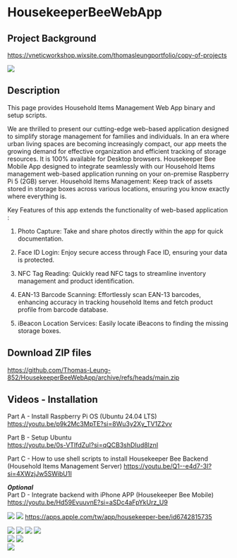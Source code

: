 # HousekeeperBeeWebApp

## Project Background

https://vneticworkshop.wixsite.com/thomasleungportfolio/copy-of-projects

<img src="https://static.wixstatic.com/media/0d7edc_317a530add0e4077b6f649a99cfcd504~mv2.png/v1/fill/w_600,h_169,al_c,q_85,enc_avif,quality_auto/0d7edc_317a530add0e4077b6f649a99cfcd504~mv2.png">    

## Description  

This page provides Household Items Management Web App binary and setup scripts.

We are thrilled to present our cutting-edge web-based application designed to simplify storage management for families and individuals. In an era where urban living spaces are becoming increasingly compact, our app meets the growing demand for effective organization and efficient tracking of storage resources. It is 100% available for Desktop browsers. 
Housekeeper Bee Mobile​​ App designed to integrate seamlessly with our Household Items management web-based application running on your on-premise Raspberry Pi 5 (2GB) server. Household Items Management: Keep track of assets stored in storage boxes across various locations, ensuring you know exactly where everything is.

Key Features of this app extends the functionality of web-based application :

1. Photo Capture: Take and share photos directly within the app for quick documentation.

2. Face ID Login: Enjoy secure access through Face ID, ensuring your data is protected.

3. NFC Tag Reading: Quickly read NFC tags to streamline inventory management and product identification.

4. EAN-13 Barcode Scanning: Effortlessly scan EAN-13 barcodes, enhancing accuracy in tracking household Items and fetch product profile from barcode database.

5. iBeacon Location Services: Easily locate iBeacons to finding the missing storage boxes.

## Download ZIP files

https://github.com/Thomas-Leung-852/HousekeeperBeeWebApp/archive/refs/heads/main.zip


## Videos - Installation 

Part A - Install Raspberry Pi OS (Ubuntu 24.04 LTS)  
<a href="https://youtu.be/p9k2Mc3MpTE?si=8Wu3y2Xy_TV1Z2vv" target="_blank">https://youtu.be/p9k2Mc3MpTE?si=8Wu3y2Xy_TV1Z2vv</a>

Part B - Setup Ubuntu   
<a href="https://youtu.be/0s-VTIfdZuI?si=qQCB3shDIud8lznI" target="_blank">https://youtu.be/0s-VTIfdZuI?si=qQCB3shDIud8lznI</a>


Part C - How to use shell scripts to install Housekeeper Bee Backend (Household Items Management Server) 
<a href="https://youtu.be/Q1--e4d7-3I?si=4XWzjJw5SWibU1I" target="_blank">https://youtu.be/Q1--e4d7-3I?si=4XWzjJw5SWibU1I</a>  


***Optional***   
Part D - Integrate backend with iPhone APP (Housekeeper Bee Mobile)       
<a href="https://youtu.be/Hd59EvuuvnE?si=aSDc4aFpYkUrz_U9" target="_blank">https://youtu.be/Hd59EvuuvnE?si=aSDc4aFpYkUrz_U9</a> 

![](https://static.wixstatic.com/media/0d7edc_1bcb878f532a46ac85d3a9d6749238a7~mv2.png/v1/fill/w_119,h_115,al_c,q_85,usm_0.66_1.00_0.01,enc_avif,quality_auto/0d7edc_1bcb878f532a46ac85d3a9d6749238a7~mv2.png) ![](https://static.wixstatic.com/media/0d7edc_676bcb046f9347289b048dc66848717b~mv2.png/v1/fill/w_113,h_115,al_c,q_85,usm_0.66_1.00_0.01,enc_avif,quality_auto/0d7edc_676bcb046f9347289b048dc66848717b~mv2.png)
https://apps.apple.com/tw/app/housekeeper-bee/id6742815735  

![](https://static.wixstatic.com/media/0d7edc_01bd910648874c9e86067482f16c9445~mv2.png/v1/fill/w_158,h_342,al_c,q_85,usm_0.66_1.00_0.01,enc_avif,quality_auto/IMG_7796.png) ![](https://static.wixstatic.com/media/0d7edc_afa9dfe0e9bd4fe7990045a2d60514cc~mv2.png/v1/fill/w_158,h_342,al_c,q_85,usm_0.66_1.00_0.01,enc_avif,quality_auto/Color_Theme.png) ![](https://static.wixstatic.com/media/0d7edc_2bf769122808442d8220ed7b6d4526d0~mv2.png/v1/fill/w_158,h_342,al_c,q_85,usm_0.66_1.00_0.01,enc_avif,quality_auto/scan%20barcode.png) ![](https://static.wixstatic.com/media/0d7edc_b1d684095bfb42a4bf4b0adc2825c48f~mv2.png/v1/fill/w_158,h_342,al_c,q_85,usm_0.66_1.00_0.01,enc_avif,quality_auto/searching.png)    
![](https://static.wixstatic.com/media/0d7edc_e91d8b3efa1e4d178d25dfbf53111b8b~mv2.png/v1/fill/w_158,h_342,al_c,q_85,usm_0.66_1.00_0.01,enc_avif,quality_auto/IMG_7797.png) ![](https://static.wixstatic.com/media/0d7edc_c2c6bb4a26b84db1850684d06c62501f~mv2.png/v1/fill/w_158,h_342,al_c,q_85,usm_0.66_1.00_0.01,enc_avif,quality_auto/IMG_7795.png)   
![](https://static.wixstatic.com/media/0d7edc_f0531522998c4ed08d8d7cdd991a2968~mv2.jpeg/v1/crop/x_0,y_43,w_2016,h_1403/fill/w_707,h_490,al_c,q_80,usm_0.66_1.00_0.01,enc_avif,quality_auto/IMG_7445.jpeg)